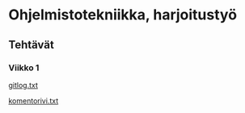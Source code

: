 # Ohjelmistotekniikka, harjoitustyö

## Tehtävät

### Viikko 1

[gitlog.txt](https://github.com/sopuli/ot-harjoitustyo/blob/master/laskarit/viikko1/gitlog.txt)

[komentorivi.txt](https://github.com/sopuli/ot-harjoitustyo/blob/master/laskarit/viikko1/komentorivi.txt)
